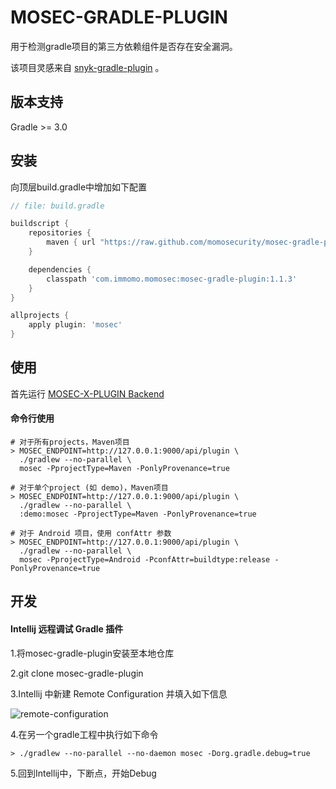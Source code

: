 # MOSEC-GRADLE-PLUGIN

用于检测gradle项目的第三方依赖组件是否存在安全漏洞。

该项目灵感来自 [snyk-gradle-plugin](https://github.com/snyk/snyk-gradle-plugin.git) 。

## 版本支持

Gradle >= 3.0

## 安装

向顶层build.gradle中增加如下配置
```groovy
// file: build.gradle

buildscript {
    repositories {
        maven { url "https://raw.github.com/momosecurity/mosec-gradle-plugin/master/mvn-repo/" }
    }

    dependencies {
        classpath 'com.immomo.momosec:mosec-gradle-plugin:1.1.3'
    }
}

allprojects {
    apply plugin: 'mosec'
}
```

## 使用

首先运行 [MOSEC-X-PLUGIN Backend](https://github.com/momosecurity/mosec-x-plugin-backend.git)

#### 命令行使用

```shell script
# 对于所有projects，Maven项目
> MOSEC_ENDPOINT=http://127.0.0.1:9000/api/plugin \
  ./gradlew --no-parallel \
  mosec -PprojectType=Maven -PonlyProvenance=true

# 对于单个project (如 demo)，Maven项目
> MOSEC_ENDPOINT=http://127.0.0.1:9000/api/plugin \ 
  ./gradlew --no-parallel \
  :demo:mosec -PprojectType=Maven -PonlyProvenance=true

# 对于 Android 项目，使用 confAttr 参数
> MOSEC_ENDPOINT=http://127.0.0.1:9000/api/plugin \ 
  ./gradlew --no-parallel \
  mosec -PprojectType=Android -PconfAttr=buildtype:release -PonlyProvenance=true
```

## 开发

#### Intellij 远程调试 Gradle 插件

1.将mosec-gradle-plugin安装至本地仓库

2.git clone mosec-gradle-plugin

3.Intellij 中新建 Remote Configuration 并填入如下信息

![remote-configuration](https://github.com/momosecurity/mosec-gradle-plugin/blob/master/static/remote-configuration.jpg)

4.在另一个gradle工程中执行如下命令

```shell script
> ./gradlew --no-parallel --no-daemon mosec -Dorg.gradle.debug=true
```

5.回到Intellij中，下断点，开始Debug